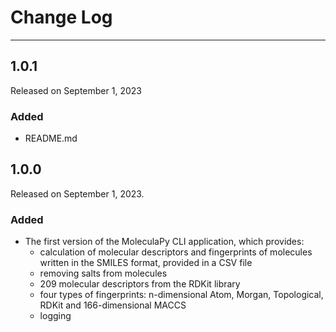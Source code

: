 # Change Log

---

## 1.0.1
Released on September 1, 2023

### Added
* README.md

## 1.0.0
Released on September 1, 2023.

### Added

* The first version of the MoleculaPy CLI application, which provides:
    - calculation of molecular descriptors and fingerprints of molecules written in the SMILES format, provided in a CSV file
    - removing salts from molecules
    - 209 molecular descriptors from the RDKit library
    - four types of fingerprints: n-dimensional Atom, Morgan, Topological, RDKit and 166-dimensional MACCS
    - logging